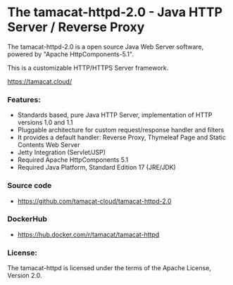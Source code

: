 # The tamacat-httpd-2.0 - Java HTTP Server / Reverse Proxy
The tamacat-httpd-2.0 is a open source Java Web Server software, powered by "Apache HttpComponents-5.1".

This is a customizable HTTP/HTTPS Server framework.

<a href="https://tamacat.cloud/">https://tamacat.cloud/</a>

### Features:
- Standards based, pure Java HTTP Server, implementation of HTTP versions 1.0 and 1.1
- Pluggable architecture for custom request/response handler and filters
- It provides a default handler: Reverse Proxy, Thymeleaf Page and Static Contents Web Server
- Jetty Integration (Servlet/JSP)
- Required Apache HttpComponents 5.1
- Required Java Platform, Standard Edition 17 (JRE/JDK)

### Source code
- https://github.com/tamacat-cloud/tamacat-httpd-2.0

### DockerHub
- https://hub.docker.com/r/tamacat/tamacat-httpd

### License:
The tamacat-httpd is licensed under the terms of the Apache License, Version 2.0.
